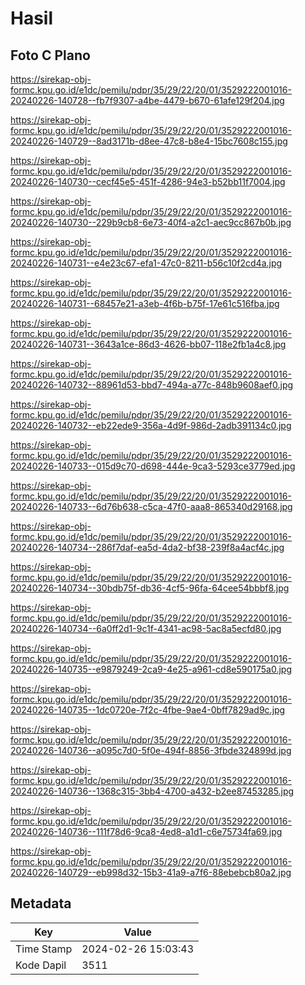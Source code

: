 # Hasil

## Foto C Plano

https://sirekap-obj-formc.kpu.go.id/e1dc/pemilu/pdpr/35/29/22/20/01/3529222001016-20240226-140728--fb7f9307-a4be-4479-b670-61afe129f204.jpg

https://sirekap-obj-formc.kpu.go.id/e1dc/pemilu/pdpr/35/29/22/20/01/3529222001016-20240226-140729--8ad3171b-d8ee-47c8-b8e4-15bc7608c155.jpg

https://sirekap-obj-formc.kpu.go.id/e1dc/pemilu/pdpr/35/29/22/20/01/3529222001016-20240226-140730--cecf45e5-451f-4286-94e3-b52bb11f7004.jpg

https://sirekap-obj-formc.kpu.go.id/e1dc/pemilu/pdpr/35/29/22/20/01/3529222001016-20240226-140730--229b9cb8-6e73-40f4-a2c1-aec9cc867b0b.jpg

https://sirekap-obj-formc.kpu.go.id/e1dc/pemilu/pdpr/35/29/22/20/01/3529222001016-20240226-140731--e4e23c67-efa1-47c0-8211-b56c10f2cd4a.jpg

https://sirekap-obj-formc.kpu.go.id/e1dc/pemilu/pdpr/35/29/22/20/01/3529222001016-20240226-140731--68457e21-a3eb-4f6b-b75f-17e61c516fba.jpg

https://sirekap-obj-formc.kpu.go.id/e1dc/pemilu/pdpr/35/29/22/20/01/3529222001016-20240226-140731--3643a1ce-86d3-4626-bb07-118e2fb1a4c8.jpg

https://sirekap-obj-formc.kpu.go.id/e1dc/pemilu/pdpr/35/29/22/20/01/3529222001016-20240226-140732--88961d53-bbd7-494a-a77c-848b9608aef0.jpg

https://sirekap-obj-formc.kpu.go.id/e1dc/pemilu/pdpr/35/29/22/20/01/3529222001016-20240226-140732--eb22ede9-356a-4d9f-986d-2adb391134c0.jpg

https://sirekap-obj-formc.kpu.go.id/e1dc/pemilu/pdpr/35/29/22/20/01/3529222001016-20240226-140733--015d9c70-d698-444e-9ca3-5293ce3779ed.jpg

https://sirekap-obj-formc.kpu.go.id/e1dc/pemilu/pdpr/35/29/22/20/01/3529222001016-20240226-140733--6d76b638-c5ca-47f0-aaa8-865340d29168.jpg

https://sirekap-obj-formc.kpu.go.id/e1dc/pemilu/pdpr/35/29/22/20/01/3529222001016-20240226-140734--286f7daf-ea5d-4da2-bf38-239f8a4acf4c.jpg

https://sirekap-obj-formc.kpu.go.id/e1dc/pemilu/pdpr/35/29/22/20/01/3529222001016-20240226-140734--30bdb75f-db36-4cf5-96fa-64cee54bbbf8.jpg

https://sirekap-obj-formc.kpu.go.id/e1dc/pemilu/pdpr/35/29/22/20/01/3529222001016-20240226-140734--6a0ff2d1-9c1f-4341-ac98-5ac8a5ecfd80.jpg

https://sirekap-obj-formc.kpu.go.id/e1dc/pemilu/pdpr/35/29/22/20/01/3529222001016-20240226-140735--e9879249-2ca9-4e25-a961-cd8e590175a0.jpg

https://sirekap-obj-formc.kpu.go.id/e1dc/pemilu/pdpr/35/29/22/20/01/3529222001016-20240226-140735--1dc0720e-7f2c-4fbe-9ae4-0bff7829ad9c.jpg

https://sirekap-obj-formc.kpu.go.id/e1dc/pemilu/pdpr/35/29/22/20/01/3529222001016-20240226-140736--a095c7d0-5f0e-494f-8856-3fbde324899d.jpg

https://sirekap-obj-formc.kpu.go.id/e1dc/pemilu/pdpr/35/29/22/20/01/3529222001016-20240226-140736--1368c315-3bb4-4700-a432-b2ee87453285.jpg

https://sirekap-obj-formc.kpu.go.id/e1dc/pemilu/pdpr/35/29/22/20/01/3529222001016-20240226-140736--111f78d6-9ca8-4ed8-a1d1-c6e75734fa69.jpg

https://sirekap-obj-formc.kpu.go.id/e1dc/pemilu/pdpr/35/29/22/20/01/3529222001016-20240226-140729--eb998d32-15b3-41a9-a7f6-88ebebcb80a2.jpg


## Metadata

| Key        | Value               |
| ---------- | ------------------- |
| Time Stamp | 2024-02-26 15:03:43 |
| Kode Dapil | 3511                |



